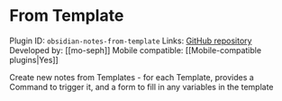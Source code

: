 # From Template

Plugin ID: `obsidian-notes-from-template`
Links: [GitHub repository](https://github.com/mo-seph/obsidian-note-from-template)
Developed by: [[mo-seph]]
Mobile compatible: [[Mobile-compatible plugins|Yes]]

Create new notes from Templates - for each Template, provides a Command to trigger it, and a form to fill in any variables in the template
